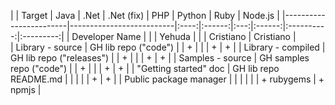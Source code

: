 |                        | Target                   | Java |  .Net  | .Net (fix) | PHP | Python |    Ruby    | Node.js   |
|------------------------|--------------------------|:----:|:------:|:---:|:------:|:----------:|:---------:|
| Developer Name         |                          |      | Yehuda |     |        |  Cristiano | Cristiano |     
| Library - source       | GH lib repo ("code")     |      |   +    |     |        |      +     |     +     |
| Library - compiled     | GH lib repo ("releases") |      |   +    |     |        |      +     |     +     |
| Samples - source       | GH samples repo ("code") |      |   +    |     |        |      +     |     +     |
| "Getting started" doc  | GH lib repo README.md    |      |        |     |        |      +     |     +     |
| Public package manager |                          |      |        |     |        | + rubygems | + npmjs   |

